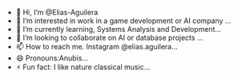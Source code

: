 - 👋 Hi, I’m @Elias-Aguilera
- 👀 I’m interested in work in a game development or AI company ...
- 🌱 I’m currently learning, Systems Analysis and Development...
- 💞️ I’m looking to collaborate on AI or database projects ...
- 📫 How to reach me. Instagram @elias.aguilera...
- 😄 Pronouns:Anubis...
- ⚡ Fun fact: I like nature classical music...
